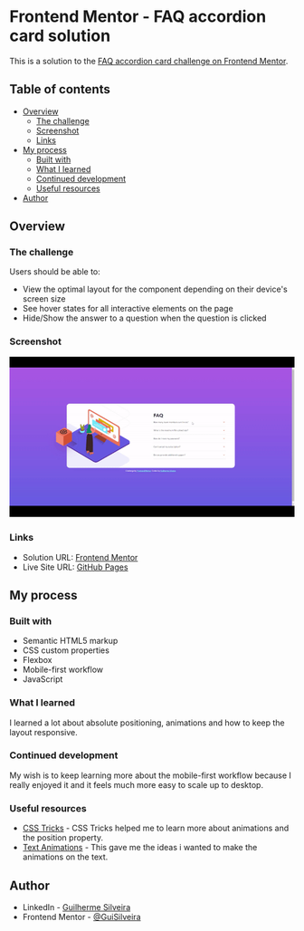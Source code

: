 # Frontend Mentor - FAQ accordion card solution

This is a solution to the [FAQ accordion card challenge on Frontend Mentor](https://www.frontendmentor.io/challenges/faq-accordion-card-XlyjD0Oam).

## Table of contents

- [Overview](#overview)
  - [The challenge](#the-challenge)
  - [Screenshot](#screenshot)
  - [Links](#links)
- [My process](#my-process)
  - [Built with](#built-with)
  - [What I learned](#what-i-learned)
  - [Continued development](#continued-development)
  - [Useful resources](#useful-resources)
- [Author](#author)

## Overview

### The challenge

Users should be able to:

- View the optimal layout for the component depending on their device's screen size
- See hover states for all interactive elements on the page
- Hide/Show the answer to a question when the question is clicked

### Screenshot

![](./images/FAQ-Accordion-GIF.gif)

### Links

- Solution URL: [Frontend Mentor](https://your-solution-url.com)
- Live Site URL: [GitHub Pages](https://guisilveira.github.io/FAQ-Accordion-Card/)

## My process

### Built with

- Semantic HTML5 markup
- CSS custom properties
- Flexbox
- Mobile-first workflow
- JavaScript

### What I learned

I learned a lot about absolute positioning, animations and how to keep the layout responsive.

### Continued development

My wish is to keep learning more about the mobile-first workflow because I really enjoyed it and it feels much more easy to scale up to desktop.

### Useful resources

- [CSS Tricks](https://css-tricks.com/) - CSS Tricks helped me to learn more about animations and the position property.
- [Text Animations](https://alvarotrigo.com/blog/css-text-animations/) - This gave me the ideas i wanted to make the animations on the text.

## Author

- LinkedIn - [Guilherme Silveira](https://www.linkedin.com/in/guilherme-silveira-coutinho/)
- Frontend Mentor - [@GuiSilveira](https://www.frontendmentor.io/profile/GuiSilveira)
